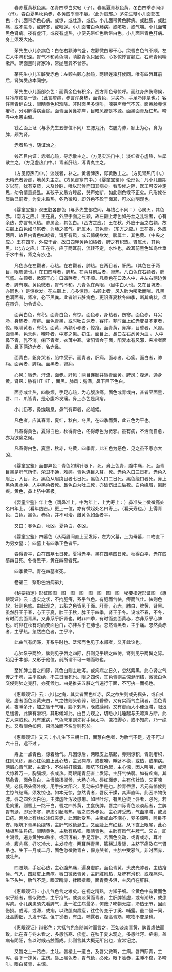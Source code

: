 <!-- { "loadSidebar": true } -->
　　春赤夏黄秋色黑，冬青四季白灾轻（子）。春黑夏青秋色黄，冬白四季赤同评（母）。春白夏黑秋色赤，冬黄四季青不羸。（此为贼邪。）茅先生辩小儿面部五色：小儿面带赤色心病。或惊，或壮热，或伤。小儿面带黄色脾病。或肚膨，或肚痛，或不进食，或脾寒，或呕逆。小儿面带白色肺病。或咳嗽，或气喘。小儿面带黑色肾病。夜有虚汗，或夜有虚热，小便先带红色后带白色。小儿面带青色肝病。身上须发大疮。

　　茅先生小儿杂病色：白在右颧肺气盛，左颧微白邪干心。绕唇白色气不顺，左右人中脾积深。胃气不和黄色淡，睛胞青色只因惊。心多惊悸言颧左，右肺青风喘嗽声。满面黑时肾家冷，常抛黑粪不曾停。

　　茅先生小儿五脏受赤色：左颧右颧心肺热，两眼连箱肝候同。唯有四唇耳前后，肾脾受热本同宗。

　　茅先生小儿面部杂色：面黄金色有积余，西方青色号惊呼。面红身热伤寒候，耳冷疮疡是一徒。（此言疹痘，赤言浑身热，面青色，耳尖冷，手足冷即是也。）客忤黑青翻白沫，眼睛黄色积难除。非时面黑多惊叫，啼哭声频气不苏。面黄脸赤惊疳积，分明解得病当除。面青面黄鼻亦痒，目暗风疳是本源。面黑面青及红热，啼呼中水患由偏。

　　钱乙面上证（与茅先生五部位不同）左腮为肝，右腮为肺，额上为心，鼻为脾，颏为肾。

　　赤者热也，随证治之。

　　钱乙目内证：赤者心热，导赤散主之。（方见实热门中。）淡红者心虚热，生犀散主之。（方见虚热门中。）青者肝热，泻青丸主之。

　　（方见惊热门中。）淡浅者，补之。黄者脾热，泻黄散主之。（方见胃热门中。）无精光者肾虚，地黄丸主之。（方见虚寒门中。）《婴童宝鉴》》论形色：凡小儿自期岁以前，犹有变蒸，未及诊脉，唯以形候而知其病矣。看形候之际，医工可安神定思，勿令情意惑乱。其孩子又忌方睡起，哭声始断，如此则色候不正矣。凡形候在辰后巳前者，为夏未酷热，冬乃微和，即外色不盈于面耳，可以向明观也。

　　《婴童宝鉴》观五脏各部色（与茅先生部位同，与钱乙不同：）心属火，其色赤。（南方之应。）王在夏，外应于面之左颧，故左颧上赤色如丹丝之乱理者，心有余热，亦言有风热。肺属金，其色白。（西方之应。）王在秋，外应于面之右颧，故右颧上白色如马尾者，为肺之盛气。肝属木，其色青。（东方之应。）王在春，外应两目，故目内青色如绽者，谓肝有风，或云惊痫欲发。脾属土，其色黄。（中央之应。）王在四季，外应于合，故口四畔黄色如橘者，脾之有积热。肾属水，其色黑。（北方之应。）王在冬，应于两耳前，流转不定，水性也，故耳前黑色如鸟丝垂于水中者，肾之有疾也。

　　凡色赤在左颧者，心热。在右颧者，肺热。在两目者，肝热。（其色在于两目，眼周遭也。）在口四畔者，脾热。在两耳前后者，肾热。凡白色在右颧者，肺气盛。左颧者，微邪干心；口四畔者，气不顺。凡黄色在口及人中，并左右两边黄者，脾有疾。黄色微者，胃气不和。凡青色在两眼，（目中白人也。又在目坑者，亦同也。）是惊欲发。在左颧上，心多惊悸。右颧上者，风入肺为咳嗽而喘。凡黑色满面者，肾冷，必下黑粪。此者辨五脏病色，更识春夏秋冬四季，断其病状，须在审详，勿令误矣。

　　面黄白色，有积。面青白色，有惊。面色赤，身热者，伤寒。面色赤，耳尖冷，身热者，疹痘。面色青黑，或时吐白沫者，客忤。非时面上红赤变易不定者，惊。眼睛黄者，有积。面黄，两颧小赤者，惊疳。面青黄，鼻痒，目昏者，风疳。面青黑，色夭纠，啼呼者，中寒之患。初生，面目上、鼻口左右悉黄为血 。人中鼻下青，乳不消。痢下青者，衣薄中寒。诸阳皆会于面，阳衰本有风邪，夹冷者面青。鼻下两边赤者，名赤鼻。

　　面青白，躯身哭者，胎中受邪。面青者，肝痫。面赤者，心痫。面白者，肺痫。面黄者，脾痫。面黑者，肾痫。

　　心风：唇赤，汗流，面赤。肝风：两目连额并唇青面黄。脾风：腹满，通身黄。肾风：胁有HT KT ，面黑。肺风：胸满，鼻下目下色白。

　　面赤或壮热，四肢烦，手足心热，为心腹热痛。面色或青或白，甚者至面黑，唇、口、爪皆青，是心腹冷发痛。鼻上赤色是风疳。

　　小儿伤寒，鼻燥喘息，鼻气有声者，必衄候。

　　凡色者，应其春青，夏红，秋白，冬黑，在四季而黄，此五色为平也。

　　凡春得黄色，夏得白色，秋得青色，冬得赤色为微邪。虽有病，不治而自愈，亦为欲瘥之候。

　　凡春得白色，夏黑，秋赤，冬黄，四季青，此五色为恶色，见之虽不患亦大凶。

　　《婴童宝鉴》面部异色：青色如横针眼下，死。鼻上色青，腹中痛，死。面青目黑是肝气所伤，荣卫不通，难瘥。青色连目入耳，死。赤色入口三日死，赤色入眉上，入目，死。黑色从眉绕目者七日死。黑色入口二日死。黑色绕口者死。鼻上黑色患水肿，人中黑色者死。鼻色白为吐血死，亦破伤出血后死。白色绕眉，患肺疾。黄色，鼻上脐中寒极。

　　《婴童宝鉴》年上色（谓鼻准上，中为年上，上为寿上：）鼻准头上微微高处名曰年上。（看年凶吉。）更上一位，亦有微起处名曰寿上。（看夭寿也。）上得青色，白色，黑色，赤色，并不可治。雌黄色如金者平。

　　又曰：春色白，秋凶。夏色白，冬凶。

　　《婴童宝鉴》四墓色（从两眉间直上至发际，左为父墓，上为母墓，口吻直下为男女墓：）四墓上有四季正色者平。

　　春得青平，白在四墓七日死。夏得赤平，黑在四墓四日死。秋得白平，赤在四墓四日死。冬得黑平，黄在四墓者死。

　　四季黄平。青在四墓者死。

　　卷第三　察形色治病第九

　　《秘要指迷》形证图图　图　图　图　图　图　图　图　秘要指迷形证图　《惠眼观证》云：虚实之状，不拘肥瘠，系乎气色。有肥而气怯，瘠而气壮。怯则色软，壮则色盛。由此观之，五脏之色皆见于面。肝青，心赤，肺白，脾黄，肾黑。虽然肝王于春，心王于夏，肺王于秋，脾王于四季，肾王于冬。设或不春，不冬，有时而变面青黑，又非系乎肝肾也。时非四季，有时而变面黄赤，亦非系乎心脾也。时非在秋有时而变面色白，亦非系乎在肺也。忽然青黑者，主乎痛。忽然黄赤者，主乎热。忽然白色者，主乎冷。

　　此由气有闭滞，非系乎时也。泛常而色见于本部者，又非此论也。

　　心肺系乎两脸，脾则见乎唇之四际，肝则见乎眼之四傍，肾则见乎两鬓之际。始见于本部，又形于他位，前所谓不可一端而取也。

　　至如脾主唇之四际，其色白则主吐泻。或痢病之日久，忽然紫黑，此心肾之气传之于脾，主乎败绝，不三日而死也。眼之四傍，其色青则主惊涎闭结，微微白色交侵则肺之克肝，亦死候也。由是推夫五脏之气遍行于面，不可执一而视也。

　　《惠眼观证》云：小儿之病，其实者面色红赤，风之欲生则或先摇头，或自扎眼。虚者面色淡黄夹白，气之怯则头软弱，眼目昏昏。又有实而气血闭者，面色青黄，夜睡多汗，加之唇干气粗，胁下刺痛，晚或躁闷。又有虚而大小便涩滞，眼迟息缓者，此脾有滑积，其形候如此。由目力观之，切忌小儿睡起与夫啼声方断，此古人深戒也。凡有重病，气色未定则先将手候太冲，兼掐脚心，或不知病，乃一绝也。又看眼色如何，果混浊而不名誉则死矣。

　　《惠眼观证》又云：小儿生下三朝七日，面葱白色者，为胎气不足，近不可过六十日，远不过 。

　　寿上一点青色，惊着胎气。凡因惊后，两眼皮上筋起，赤则惊积，青则疳积，红则风积。鼻心红色直上此心热，主发痈疮，或夜啼，睡卧不稳，或热，或痢病。两眉心青气起，主着仆，不然被打惊着。眼坑下红色起，主心惊，因人叫唤，或鸡犬惊着万一，胸膈烦，夜或热。两眼尾青筋直上发际，主肝气怯弱。如有疾病，其筋愈青，面色愈白，主慢惊搐搦候，大肠亦冷。唇红面赤，主有伤壮热，又更啼哭，必伤寒头痛外候，用手按太阳穴，见动来抵手是也。脸青唇黑，若元有惊候则主惊气结痛，须发惊也。如本无惊，忽然青者，唇反干燥，其声直叫，此因冷物伤脾。唇之四外淡白色，主脾虚吐泻及患痢。如已吐泻，有黑色绕上唇者，必死。若患痢重，则唇上一路干白。唇之四外黄，主食伤脾。唇之四际青色淡淡起者，主脾胃有涎，即发伤寒，脾虚引起潮热。唇之四外赤色，主心脾受热，气血壅滞，或发口疮。两脸上有丝纹淡红夹赤，此因肺受热，主嗽或血不潮心，梦多惊叫，睡卧不安。眼坑下青黑色绕转，主肝气败绝涎生。又面脸上有红丝，从下直上眼尾，此心肺极热生丹疮。眼睛黄色，主肺有粘积。眼睛青色，主肺有风气并脾气。又白，即主渴候，遍身黄肿如熟李。或因泻痢，手足浮肿。若面色变动，或青或赤，耳叶冷，腹内痛，好吃冷水，主发疹痘。两耳畔青黑，筋横过发际，主脐下痛及疝气肾吊也。生下一月或二月，面色忽微微青白，偃身哭者，主胎中受邪气。非时面赤，或壮热。

　　四肢烦，手足心热，主心腹热痛，遍身虚肿。面色青黄，头皮光肿者，主热疳候。气入，四肢皮上粟疮。唇口微微青黄，主肝脏风热，及脾有滑积，或腹痛泻。生下头肿，胎气不足。眼涩睛赤，揉眼揩眼，面青黄多泪，主风疳在肝脏。

　　《惠眼观证》：小儿气色言之难矣。在视之精熟，方知子细。全黄色中有黄而色似乎黯者，唇似微白，主乎疳气。或淡淡黄而青者，主肝脾皆虚，或有潮热，或患泻痢。小儿疾患须先看脾气，此一脏生病最多，何哉？吃物无度，冷热无节，因而伤损。或泻，或滞，或痢，以致肌肉羸瘦，往往传变于丁奚、哺露。虽二候一同，肚高脚细，头发干枯。但丁奚者，有虫。哺露者，腹高青筋，吃物不变是也。

　　《惠眼观证》辩形色：大抵气色各随其时而言之，至如淡淡青黄，脾胃虚怯而致。此在春与冬末看之，多患伤寒、疹痘。在秋于夏末观之，多患吐泻、疟痢。盖病有阴阳，各以时候击触而成。此则言其大概无所出也，宜常记之。

　　又唇之上一路白，主吐。唇棱上一道白，及唇尖微骞，主痢。唇四际青，主泻。唇下一抹黄，主伤。唇上黑色者，胃气绝，必死。眼下脸赤，主睡不稳，多啼叫。眼白芨青，主惊。

